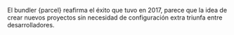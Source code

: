 El bundler {parcel} reafirma el éxito que tuvo en 2017, parece que la idea de crear nuevos proyectos sin necesidad de configuración extra triunfa entre desarrolladores.